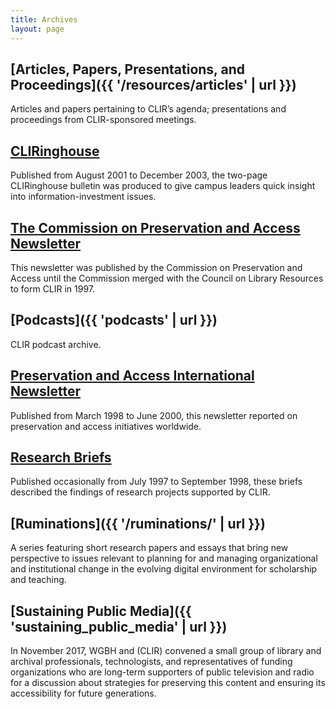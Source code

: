 ```yaml
---
title: Archives
layout: page
---
```


## [Articles, Papers, Presentations, and Proceedings]({{ '/resources/articles' | url }})
Articles and papers pertaining to CLIR’s agenda; presentations and proceedings from CLIR-sponsored meetings.

## [CLIRinghouse](https://www.clir.org/category/cliringhouse/)

Published from August 2001 to December 2003, the two-page CLIRinghouse bulletin was produced to give campus leaders quick insight into information-investment issues.

## [The Commission on Preservation and Access Newsletter](https://www.clir.org/category/cpa-news/)

This newsletter was published by the Commission on Preservation and Access until the Commission merged with the Council on Library Resources to form CLIR in 1997.

## [Podcasts]({{ 'podcasts' | url }})
CLIR podcast archive.

## [Preservation and Access International Newsletter](https://www.clir.org/category/preservation-access-international-newsletter/)

Published from March 1998 to June 2000, this newsletter reported on preservation and access initiatives worldwide.

## [Research Briefs](https://www.clir.org/category/research-brief/)

Published occasionally from July 1997 to September 1998, these briefs described the findings of research projects supported by CLIR.

## [Ruminations]({{ '/ruminations/' | url }})
A series featuring short research papers and essays that bring new perspective to issues relevant to planning for and managing organizational and institutional change in the evolving digital environment for scholarship and teaching.


## [Sustaining Public Media]({{ 'sustaining_public_media' | url }})
In November 2017, WGBH and (CLIR) convened a small group of library and archival professionals, technologists, and representatives of funding organizations who are long-term supporters of public television and radio for a discussion about strategies for preserving this content and ensuring its accessibility for future generations.
